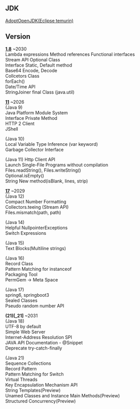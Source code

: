 ## JDK 

[AdoptOpenJDK(Eclipse temurin)](https://adoptium.net/)

## Version

**[1.8](_1.8)** ~2030  
Lambda expressions
Method references
Functional interfaces  
Stream API
Optional Class  
Interface Static, Default method  
Base64 Encode, Decode  
Collcetors Class  
forEach()  
Date/Time API  
StringJoiner final Class (java.util)

**[11](_11)** ~2026   
(Java 9)  
Java Platform Module System  
Interface Private Method  
HTTP 2 Client  
JShell  

(Java 10)  
Local Variable Type Inference (var keyword)  
Garbage Collector Interface  

(Java 11)
Http Client API  
Launch Single-File Programs without compilation  
Files.readString(), Files.writeString()  
Optional.isEmpty()  
String New method(isBlank, lines, strip)  

**[17](_17)** ~2029  
(Java 12)  
Compact Number Formatting  
Collectors.teeing (Stream API)  
Files.mismatch(path, path)  

(Java 14)  
Helpful NullpointerExceptions  
Switch Expressions  

(Java 15)  
Text Blocks(Multiline strings)  

(Java 16)  
Record Class  
Pattern Matching for instanceof  
Packaging Tool  
PermGem -> Meta Space  

(Java 17)  
spring6, springboot3  
Sealed Classes  
Pseudo random number API  

**(21)[_21]** ~2031  
(Java 18)  
UTF-8 by default  
Simple Web Server  
Internet-Address Resolution SPI  
JAVA API Documentation - @Snippet  
Deprecate try-catch-finally  

(Java 21)  
Sequence Collections  
Record Pattern  
Pattern Matching for Switch  
Virtual Threads  
Key Encapsulation Mechanism API  
String Templates(Preview)  
Unamed Classes and Instance Main Methods(Preview)  
Structured Concurrency(Preview)  
